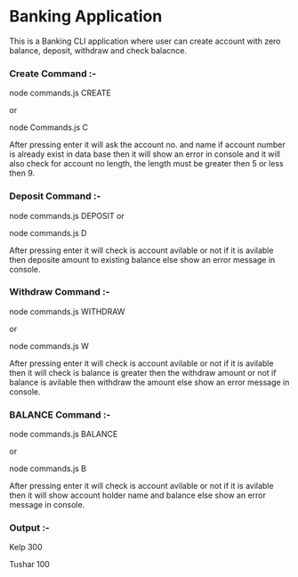 # Banking Application
This is a Banking CLI application where user can create account with zero balance, deposit, withdraw and check balacnce.

<h3>Create Command :- </h3>
<p>node commands.js CREATE </p> 
<span> or </span> 
<p>node Commands.js C </p>
After pressing enter it will ask the account no. and name if account number is already exist in data base then it will show an error in console and it 
will also check for account no length, the length must be greater then 5 or less then 9.

<h3>Deposit Command :- </h3>
<p>node commands.js DEPOSIT <acc_no> 
<span> or </span> 
<p>node commands.js D <acc_no> </p>
After pressing enter it will check is account avilable or not if it is avilable then deposite amount to existing balance else show an error message in console.

<h3>Withdraw Command :- </h3>
<p> node commands.js WITHDRAW <acc_no> </p>
<span> or </span> 
<p> node commands.js W <acc_no> </p>
After pressing enter it will check is account avilable or not if it is avilable then it will check is balance is greater then the withdraw amount or not if 
balance is avilable then withdraw the amount else show an error message in console.

<h3>BALANCE Command :- </h3>
<p>node commands.js BALANCE <acc_no> </p>
<span> or </span> 
<p>node commands.js B <acc_no></p>
After pressing enter it will check is account avilable or not if it is avilable then it will show account holder name and balance else show an error message 
in console.

<h3>Output :- </h3>
<p>Kelp 300 </p>
<p>Tushar 100 </p>
